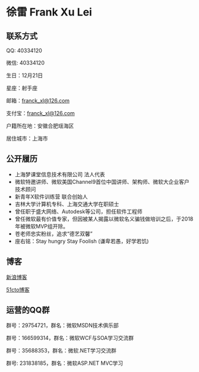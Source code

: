 # 徐雷 Frank Xu Lei

## 联系方式

QQ: 40334120

微信: 40334120

生日：12月21日 

星座：射手座

邮箱：franck_xl@126.com 

支付宝：franck_xl@126.com

户籍所在地：安徽合肥瑶海区

居住城市：上海市

## 公开履历

- 上海梦课堂信息技术有限公司 法人代表
- 微软特邀讲师、微软美国Channel9首位中国讲师、架构师、微软大企业客户技术顾问 
- 新青年X软件训练营 联合创始人
- 吉林大学计算机专科、上海交通大学在职硕士
- 曾任职于盛大网络、Autodesk等公司，担任软件工程师
- 曾任微软最有价值专家，但因被某人揭露以微软名义骗钱做培训之后，于2018年被微软MVP组开除。
- 苍老师忠实粉丝，追求“德艺双馨”
- 座右铭：Stay hungry Stay Foolish (谦卑若愚，好学若饥)

## 博客
[新浪博客](http://blog.sina.com.cn/frankxulei)

[51cto博客](http://blog.51cto.com/frankxulei)

## 运营的QQ群

群号：29754721，群名：微软MSDN技术俱乐部

群号：166599314，群名：微软WCF与SOA学习交流群

群号：35688353，群名：微软.NET学习交流群

群号: 231838185，群名：微软ASP.NET MVC学习
